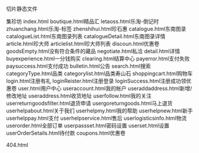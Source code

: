 切片静态文件

集珍坊
index.html
boutique.html精品汇
letaoss.html乐淘-倒记时
zhuanchang.html乐淘-标签
zhenshihui.html珍石惠
catalogue.html东南图录
catalogueList.html东南图录列表
catalogueDetail.html东南图录详情
article.html珍大师
articlelist.html珍大师列表
discoun.html优惠卷
goodsEmpty.html没有符合条件的藏品
negotiate.html私洽
detail.html详情
buyexperience.html一分钱购买
clearing.html结算中心
payerror.html支付失败
paysuccess.html支付成功
bulletin.html公告
search.html搜索
categoryType.html品类
categorylist.html品类寿山石
shoppingcart.html购物车
login.html注册有礼
loginReister.html注册登录
loginSuccess.html注册成功领优惠卷
user.html用户中心
useraccount.html我的帐户
useraddaddress.html新增/修改地址
useraddress.html收货地址
userfollow.html我的关注
userreturngoodsfilter.html退货申请
usergoreturngoods.html马上退货
userhelpabout.html关于我们
userhelpmy.html我的帮助
userhelpnew.html新手
userhelppay.html支付
userhelpservice.html售后
userlogisticsinfo.html物流
userorder.html全部订单
userpassset.html密码设置
userset.html设置
userOrderSetails.html待付款
coupons.html优惠卷

404.html

